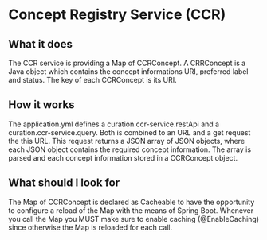 # Concept Registry Service (CCR)

## What it does
The CCR service is providing a Map of CCRConcept. A CRRConcept is a Java object which contains the concept informations URI, 
preferred label and status. The key of each CCRConcept is its URI.  

## How it works
The application.yml defines a curation.ccr-service.restApi and a curation.ccr-service.query. Both is combined to an URL 
and a get request the this URL. This request returns a JSON array of JSON objects, where each JSON object contains the required 
concept information. The array is parsed and each concept information stored in a CCRConcept object.  

## What should I look for
The Map of CCRConcept is declared as Cacheable to have the opportunity to configure a reload of the Map with the means of 
Spring Boot. Whenever you call the Map you MUST make sure to enable caching (@EnableCaching) since otherwise the Map is 
reloaded for each call.   
